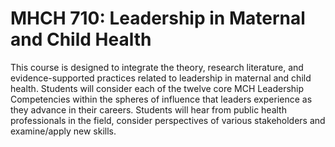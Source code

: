 # MHCH 710: Leadership in Maternal and Child Health

This course is designed to integrate the theory, research literature, and evidence-supported practices related to leadership in maternal and child health. Students will consider each of the twelve core MCH Leadership Competencies within the spheres of influence that leaders experience as they advance in their careers. Students will hear from public health professionals in the field, consider perspectives of various stakeholders and examine/apply new skills.